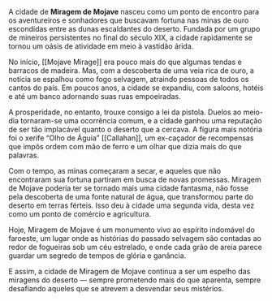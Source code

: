 A cidade de **Miragem de Mojave** nasceu como um ponto de encontro para os aventureiros e sonhadores que buscavam fortuna nas minas de ouro escondidas entre as dunas escaldantes do deserto. Fundada por um grupo de mineiros persistentes no final do século XIX, a cidade rapidamente se tornou um oásis de atividade em meio à vastidão árida.

No início, [[Mojave Mirage]] era pouco mais do que algumas tendas e barracos de madeira. Mas, com a descoberta de uma veia rica de ouro, a notícia se espalhou como fogo selvagem, atraindo pessoas de todos os cantos do país. Em poucos anos, a cidade se expandiu, com saloons, hotéis e até um banco adornando suas ruas empoeiradas.

A prosperidade, no entanto, trouxe consigo a lei da pistola. Duelos ao meio-dia tornaram-se uma ocorrência comum, e a cidade ganhou uma reputação de ser tão implacável quanto o deserto que a cercava. A figura mais notória foi o xerife “Olho de Águia” [[Callahan]], um ex-caçador de recompensas que impôs ordem com mão de ferro e um olhar que dizia mais do que palavras.

Com o tempo, as minas começaram a secar, e aqueles que não encontraram sua fortuna partiram em busca de novas promessas. Miragem de Mojave poderia ter se tornado mais uma cidade fantasma, não fosse pela descoberta de uma fonte natural de água, que transformou parte do deserto em terras férteis. Isso deu à cidade uma segunda vida, desta vez como um ponto de comércio e agricultura.

Hoje, Miragem de Mojave é um monumento vivo ao espírito indomável do faroeste, um lugar onde as histórias do passado selvagem são contadas ao redor de fogueiras sob um céu estrelado, e onde cada grão de areia parece guardar um segredo de tempos de glória e ganância.

E assim, a cidade de Miragem de Mojave continua a ser um espelho das miragens do deserto — sempre prometendo mais do que aparenta, sempre desafiando aqueles que se atrevem a desvendar seus mistérios.